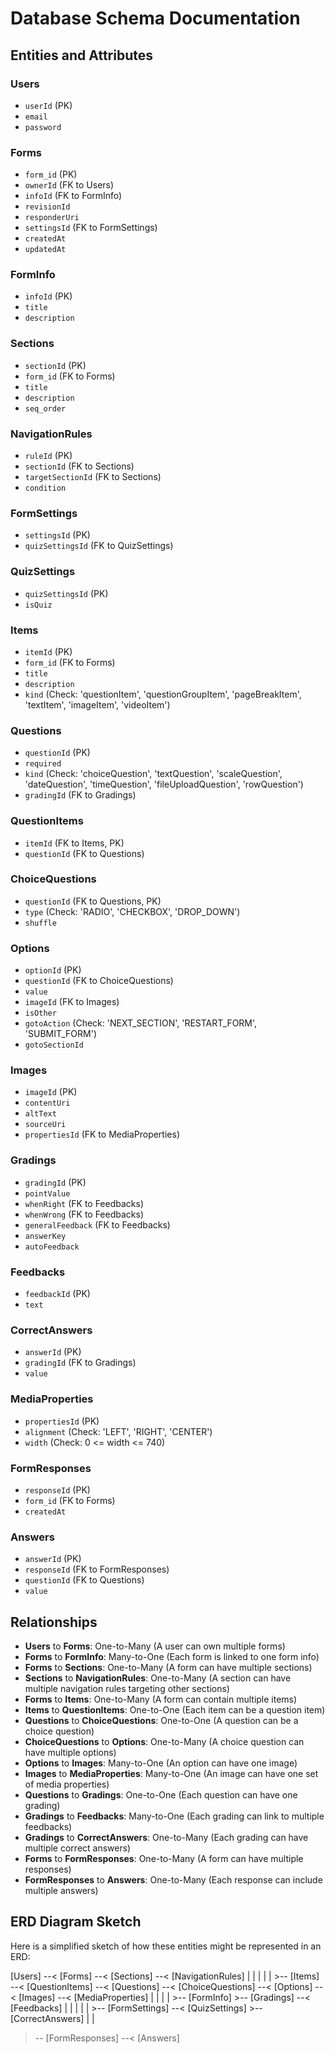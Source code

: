# Database Schema Documentation

## Entities and Attributes

### **Users**

- `userId` (PK)
- `email`
- `password`

### **Forms**

- `form_id` (PK)
- `ownerId` (FK to Users)
- `infoId` (FK to FormInfo)
- `revisionId`
- `responderUri`
- `settingsId` (FK to FormSettings)
- `createdAt`
- `updatedAt`

### **FormInfo**

- `infoId` (PK)
- `title`
- `description`

### **Sections**

- `sectionId` (PK)
- `form_id` (FK to Forms)
- `title`
- `description`
- `seq_order`

### **NavigationRules**

- `ruleId` (PK)
- `sectionId` (FK to Sections)
- `targetSectionId` (FK to Sections)
- `condition`

### **FormSettings**

- `settingsId` (PK)
- `quizSettingsId` (FK to QuizSettings)

### **QuizSettings**

- `quizSettingsId` (PK)
- `isQuiz`

### **Items**

- `itemId` (PK)
- `form_id` (FK to Forms)
- `title`
- `description`
- `kind` (Check: 'questionItem', 'questionGroupItem', 'pageBreakItem', 'textItem', 'imageItem', 'videoItem')

### **Questions**

- `questionId` (PK)
- `required`
- `kind` (Check: 'choiceQuestion', 'textQuestion', 'scaleQuestion', 'dateQuestion', 'timeQuestion', 'fileUploadQuestion', 'rowQuestion')
- `gradingId` (FK to Gradings)

### **QuestionItems**

- `itemId` (FK to Items, PK)
- `questionId` (FK to Questions)

### **ChoiceQuestions**

- `questionId` (FK to Questions, PK)
- `type` (Check: 'RADIO', 'CHECKBOX', 'DROP_DOWN')
- `shuffle`

### **Options**

- `optionId` (PK)
- `questionId` (FK to ChoiceQuestions)
- `value`
- `imageId` (FK to Images)
- `isOther`
- `gotoAction` (Check: 'NEXT_SECTION', 'RESTART_FORM', 'SUBMIT_FORM')
- `gotoSectionId`

### **Images**

- `imageId` (PK)
- `contentUri`
- `altText`
- `sourceUri`
- `propertiesId` (FK to MediaProperties)

### **Gradings**

- `gradingId` (PK)
- `pointValue`
- `whenRight` (FK to Feedbacks)
- `whenWrong` (FK to Feedbacks)
- `generalFeedback` (FK to Feedbacks)
- `answerKey`
- `autoFeedback`

### **Feedbacks**

- `feedbackId` (PK)
- `text`

### **CorrectAnswers**

- `answerId` (PK)
- `gradingId` (FK to Gradings)
- `value`

### **MediaProperties**

- `propertiesId` (PK)
- `alignment` (Check: 'LEFT', 'RIGHT', 'CENTER')
- `width` (Check: 0 <= width <= 740)

### **FormResponses**

- `responseId` (PK)
- `form_id` (FK to Forms)
- `createdAt`

### **Answers**

- `answerId` (PK)
- `responseId` (FK to FormResponses)
- `questionId` (FK to Questions)
- `value`

## Relationships

- **Users** to **Forms**: One-to-Many (A user can own multiple forms)
- **Forms** to **FormInfo**: Many-to-One (Each form is linked to one form info)
- **Forms** to **Sections**: One-to-Many (A form can have multiple sections)
- **Sections** to **NavigationRules**: One-to-Many (A section can have multiple navigation rules targeting other sections)
- **Forms** to **Items**: One-to-Many (A form can contain multiple items)
- **Items** to **QuestionItems**: One-to-One (Each item can be a question item)
- **Questions** to **ChoiceQuestions**: One-to-One (A question can be a choice question)
- **ChoiceQuestions** to **Options**: One-to-Many (A choice question can have multiple options)
- **Options** to **Images**: Many-to-One (An option can have one image)
- **Images** to **MediaProperties**: Many-to-One (An image can have one set of media properties)
- **Questions** to **Gradings**: One-to-One (Each question can have one grading)
- **Gradings** to **Feedbacks**: Many-to-One (Each grading can link to multiple feedbacks)
- **Gradings** to **CorrectAnswers**: One-to-Many (Each grading can have multiple correct answers)
- **Forms** to **FormResponses**: One-to-Many (A form can have multiple responses)
- **FormResponses** to **Answers**: One-to-Many (Each response can include multiple answers)

## ERD Diagram Sketch

Here is a simplified sketch of how these entities might be represented in an ERD:

[Users] --< [Forms] --< [Sections] --< [NavigationRules]
| | |
| | >-- [Items] --< [QuestionItems] --< [Questions] --< [ChoiceQuestions] --< [Options] --< [Images] --< [MediaProperties]
| | |
| >-- [FormInfo] >-- [Gradings] --< [Feedbacks]
| | | |
| >-- [FormSettings] --< [QuizSettings] >-- [CorrectAnswers]
| |

> -- [FormResponses] --< [Answers]
